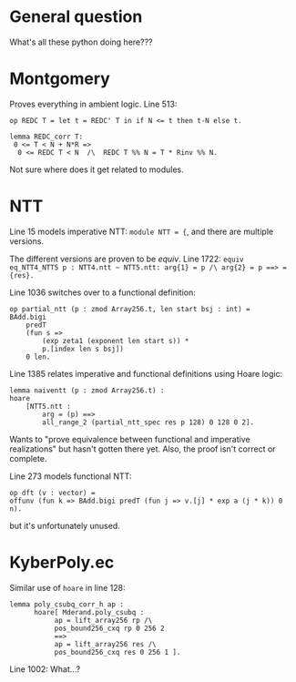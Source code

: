 # General question

What's all these python doing here???

# Montgomery

Proves everything in ambient logic. Line 513:
```
op REDC T = let t = REDC' T in if N <= t then t-N else t.

lemma REDC_corr T:
 0 <= T < N + N*R =>
  0 <= REDC T < N  /\  REDC T %% N = T * Rinv %% N.
```

Not sure where does it get related to modules.

# NTT

Line 15 models imperative NTT: `module NTT = {`, and there are multiple versions.

The different versions are proven to be _equiv_.
Line 1722: `equiv eq_NTT4_NTT5 p : NTT4.ntt ~ NTT5.ntt: arg{1} = p /\ arg{2} = p ==> ={res}.`

Line 1036 switches over to a functional definition:
```
op partial_ntt (p : zmod Array256.t, len start bsj : int) =
BAdd.bigi
	predT
	(fun s =>
		(exp zeta1 (exponent len start s)) *
		p.[index len s bsj])
	0 len.
```

Line 1385 relates imperative and functional definitions using Hoare logic:
```
lemma naiventt (p : zmod Array256.t) :
hoare
	[NTT5.ntt :
		arg = (p) ==>
		all_range_2 (partial_ntt_spec res p 128) 0 128 0 2].
```

Wants to "prove equivalence  between functional  and imperative realizations" but hasn't gotten there yet.
Also, the proof isn't correct or complete.

Line 273 models functional NTT:
```
op dft (v : vector) =
offunv (fun k => BAdd.bigi predT (fun j => v.[j] * exp a (j * k)) 0 n).
```
but it's unfortunately unused.

# KyberPoly.ec

Similar use of `hoare` in line 128:

```
lemma poly_csubq_corr_h ap :
      hoare[ Mderand.poly_csubq :
           ap = lift_array256 rp /\
           pos_bound256_cxq rp 0 256 2 
           ==>
           ap = lift_array256 res /\
           pos_bound256_cxq res 0 256 1 ].
```

Line 1002: What...?
